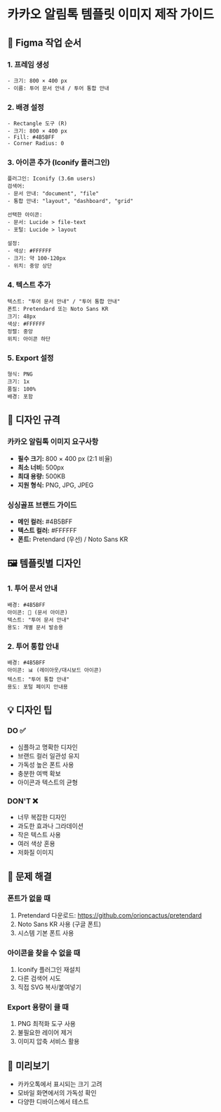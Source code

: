 # 카카오 알림톡 템플릿 이미지 제작 가이드

## 🎨 Figma 작업 순서

### 1. 프레임 생성
```
- 크기: 800 × 400 px
- 이름: 투어 문서 안내 / 투어 통합 안내
```

### 2. 배경 설정
```
- Rectangle 도구 (R)
- 크기: 800 × 400 px
- Fill: #4B5BFF
- Corner Radius: 0
```

### 3. 아이콘 추가 (Iconify 플러그인)
```
플러그인: Iconify (3.6m users)
검색어:
- 문서 안내: "document", "file"
- 통합 안내: "layout", "dashboard", "grid"

선택한 아이콘:
- 문서: Lucide > file-text
- 포털: Lucide > layout

설정:
- 색상: #FFFFFF
- 크기: 약 100-120px
- 위치: 중앙 상단
```

### 4. 텍스트 추가
```
텍스트: "투어 문서 안내" / "투어 통합 안내"
폰트: Pretendard 또는 Noto Sans KR
크기: 48px
색상: #FFFFFF
정렬: 중앙
위치: 아이콘 하단
```

### 5. Export 설정
```
형식: PNG
크기: 1x
품질: 100%
배경: 포함
```

## 📐 디자인 규격

### 카카오 알림톡 이미지 요구사항
- **필수 크기:** 800 × 400 px (2:1 비율)
- **최소 너비:** 500px
- **최대 용량:** 500KB
- **지원 형식:** PNG, JPG, JPEG

### 싱싱골프 브랜드 가이드
- **메인 컬러:** #4B5BFF
- **텍스트 컬러:** #FFFFFF
- **폰트:** Pretendard (우선) / Noto Sans KR

## 🖼️ 템플릿별 디자인

### 1. 투어 문서 안내
```
배경: #4B5BFF
아이콘: 📄 (문서 아이콘)
텍스트: "투어 문서 안내"
용도: 개별 문서 발송용
```

### 2. 투어 통합 안내
```
배경: #4B5BFF
아이콘: 📊 (레이아웃/대시보드 아이콘)
텍스트: "투어 통합 안내"
용도: 포털 페이지 안내용
```

## 💡 디자인 팁

### DO ✅
- 심플하고 명확한 디자인
- 브랜드 컬러 일관성 유지
- 가독성 높은 폰트 사용
- 충분한 여백 확보
- 아이콘과 텍스트의 균형

### DON'T ❌
- 너무 복잡한 디자인
- 과도한 효과나 그라데이션
- 작은 텍스트 사용
- 여러 색상 혼용
- 저화질 이미지

## 🔧 문제 해결

### 폰트가 없을 때
1. Pretendard 다운로드: https://github.com/orioncactus/pretendard
2. Noto Sans KR 사용 (구글 폰트)
3. 시스템 기본 폰트 사용

### 아이콘을 찾을 수 없을 때
1. Iconify 플러그인 재설치
2. 다른 검색어 시도
3. 직접 SVG 복사/붙여넣기

### Export 용량이 클 때
1. PNG 최적화 도구 사용
2. 불필요한 레이어 제거
3. 이미지 압축 서비스 활용

## 📱 미리보기
- 카카오톡에서 표시되는 크기 고려
- 모바일 화면에서의 가독성 확인
- 다양한 디바이스에서 테스트